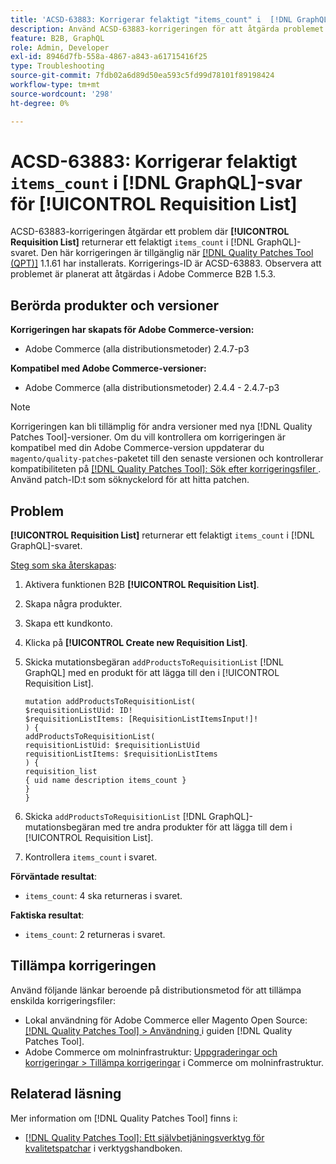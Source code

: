 ```yaml
---
title: 'ACSD-63883: Korrigerar felaktigt "items_count" i  [!DNL GraphQL] svar för [!UICONTROL Requisition List]'
description: Använd ACSD-63883-korrigeringen för att åtgärda problemet där [!UICONTROL Requisition List] returnerar ett felaktigt "items_count" i  [!DNL GraphQL] svaret.
feature: B2B, GraphQL
role: Admin, Developer
exl-id: 8946d7fb-558a-4867-a843-a61715416f25
type: Troubleshooting
source-git-commit: 7fdb02a6d89d50ea593c5fd99d78101f89198424
workflow-type: tm+mt
source-wordcount: '298'
ht-degree: 0%

---
```


# ACSD-63883: Korrigerar felaktigt `items_count` i [!DNL GraphQL]-svar för [!UICONTROL Requisition List]

ACSD-63883-korrigeringen åtgärdar ett problem där **[!UICONTROL Requisition List]** returnerar ett felaktigt `items_count` i [!DNL GraphQL]-svaret. Den här korrigeringen är tillgänglig när [[!DNL Quality Patches Tool (QPT)]](/help/tools/quality-patches-tool/quality-patches-tool-to-self-serve-quality-patches.md) 1.1.61 har installerats. Korrigerings-ID är ACSD-63883. Observera att problemet är planerat att åtgärdas i Adobe Commerce B2B 1.5.3.

## Berörda produkter och versioner

**Korrigeringen har skapats för Adobe Commerce-version:**

* Adobe Commerce (alla distributionsmetoder) 2.4.7-p3

**Kompatibel med Adobe Commerce-versioner:**

* Adobe Commerce (alla distributionsmetoder) 2.4.4 - 2.4.7-p3

>[!NOTE]
>
>Korrigeringen kan bli tillämplig för andra versioner med nya [!DNL Quality Patches Tool]-versioner. Om du vill kontrollera om korrigeringen är kompatibel med din Adobe Commerce-version uppdaterar du `magento/quality-patches`-paketet till den senaste versionen och kontrollerar kompatibiliteten på [[!DNL Quality Patches Tool]: Sök efter korrigeringsfiler ](https://experienceleague.adobe.com/tools/commerce-quality-patches/index.html). Använd patch-ID:t som söknyckelord för att hitta patchen.

## Problem

**[!UICONTROL Requisition List]** returnerar ett felaktigt `items_count` i [!DNL GraphQL]-svaret.


<u>Steg som ska återskapas</u>:

1. Aktivera funktionen B2B **[!UICONTROL Requisition List]**.
1. Skapa några produkter.
1. Skapa ett kundkonto.
1. Klicka på **[!UICONTROL Create new Requisition List]**.
1. Skicka mutationsbegäran `addProductsToRequisitionList` [!DNL GraphQL] med en produkt för att lägga till den i [!UICONTROL Requisition List].

   ```
   mutation addProductsToRequisitionList(
   $requisitionListUid: ID!
   $requisitionListItems: [RequisitionListItemsInput!]!
   ) {
   addProductsToRequisitionList(
   requisitionListUid: $requisitionListUid
   requisitionListItems: $requisitionListItems
   ) {
   requisition_list
   { uid name description items_count }
   }
   }
   ```

1. Skicka `addProductsToRequisitionList` [!DNL GraphQL]-mutationsbegäran med tre andra produkter för att lägga till dem i [!UICONTROL Requisition List].
1. Kontrollera `items_count` i svaret.

**Förväntade resultat**:

* `items_count`: 4 ska returneras i svaret.

**Faktiska resultat**:

* `items_count`: 2 returneras i svaret.

## Tillämpa korrigeringen

Använd följande länkar beroende på distributionsmetod för att tillämpa enskilda korrigeringsfiler:

* Lokal användning för Adobe Commerce eller Magento Open Source: [[!DNL Quality Patches Tool] > Användning ](/help/tools/quality-patches-tool/usage.md) i guiden [!DNL Quality Patches Tool].
* Adobe Commerce om molninfrastruktur: [Uppgraderingar och korrigeringar > Tillämpa korrigeringar](https://experienceleague.adobe.com/docs/commerce-cloud-service/user-guide/develop/upgrade/apply-patches.html) i Commerce om molninfrastruktur.


## Relaterad läsning

Mer information om [!DNL Quality Patches Tool] finns i:

* [[!DNL Quality Patches Tool]: Ett självbetjäningsverktyg för kvalitetspatchar](/help/tools/quality-patches-tool/quality-patches-tool-to-self-serve-quality-patches.md) i verktygshandboken.
